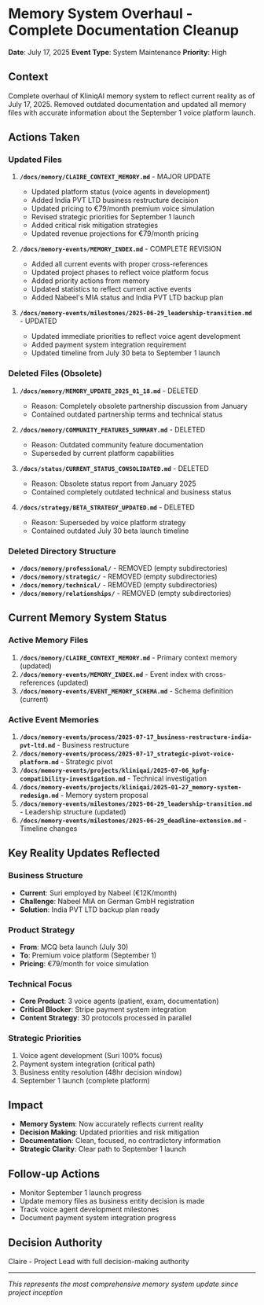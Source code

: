 # Memory System Overhaul - Complete Documentation Cleanup
**Date**: July 17, 2025
**Event Type**: System Maintenance
**Priority**: High

## Context
Complete overhaul of KliniqAI memory system to reflect current reality as of July 17, 2025. Removed outdated documentation and updated all memory files with accurate information about the September 1 voice platform launch.

## Actions Taken

### Updated Files
1. **`/docs/memory/CLAIRE_CONTEXT_MEMORY.md`** - MAJOR UPDATE
   - Updated platform status (voice agents in development)
   - Added India PVT LTD business restructure decision
   - Updated pricing to €79/month premium voice simulation
   - Revised strategic priorities for September 1 launch
   - Added critical risk mitigation strategies
   - Updated revenue projections for €79/month pricing

2. **`/docs/memory-events/MEMORY_INDEX.md`** - COMPLETE REVISION
   - Added all current events with proper cross-references
   - Updated project phases to reflect voice platform focus
   - Added priority actions from memory
   - Updated statistics to reflect current active events
   - Added Nabeel's MIA status and India PVT LTD backup plan

3. **`/docs/memory-events/milestones/2025-06-29_leadership-transition.md`** - UPDATED
   - Updated immediate priorities to reflect voice agent development
   - Added payment system integration requirement
   - Updated timeline from July 30 beta to September 1 launch

### Deleted Files (Obsolete)
1. **`/docs/memory/MEMORY_UPDATE_2025_01_18.md`** - DELETED
   - Reason: Completely obsolete partnership discussion from January
   - Contained outdated partnership terms and technical status

2. **`/docs/memory/COMMUNITY_FEATURES_SUMMARY.md`** - DELETED
   - Reason: Outdated community feature documentation
   - Superseded by current platform capabilities

3. **`/docs/status/CURRENT_STATUS_CONSOLIDATED.md`** - DELETED
   - Reason: Obsolete status report from January 2025
   - Contained completely outdated technical and business status

4. **`/docs/strategy/BETA_STRATEGY_UPDATED.md`** - DELETED
   - Reason: Superseded by voice platform strategy
   - Contained outdated July 30 beta launch timeline

### Deleted Directory Structure
- **`/docs/memory/professional/`** - REMOVED (empty subdirectories)
- **`/docs/memory/strategic/`** - REMOVED (empty subdirectories)  
- **`/docs/memory/technical/`** - REMOVED (empty subdirectories)
- **`/docs/memory/relationships/`** - REMOVED (empty subdirectories)

## Current Memory System Status

### Active Memory Files
1. **`/docs/memory/CLAIRE_CONTEXT_MEMORY.md`** - Primary context memory (updated)
2. **`/docs/memory-events/MEMORY_INDEX.md`** - Event index with cross-references (updated)
3. **`/docs/memory-events/EVENT_MEMORY_SCHEMA.md`** - Schema definition (current)

### Active Event Memories
1. **`/docs/memory-events/process/2025-07-17_business-restructure-india-pvt-ltd.md`** - Business restructure
2. **`/docs/memory-events/process/2025-07-17_strategic-pivot-voice-platform.md`** - Strategic pivot
3. **`/docs/memory-events/projects/kliniqai/2025-07-06_kpfg-compatibility-investigation.md`** - Technical investigation
4. **`/docs/memory-events/projects/kliniqai/2025-01-27_memory-system-redesign.md`** - Memory system proposal
5. **`/docs/memory-events/milestones/2025-06-29_leadership-transition.md`** - Leadership structure (updated)
6. **`/docs/memory-events/milestones/2025-06-29_deadline-extension.md`** - Timeline changes

## Key Reality Updates Reflected

### Business Structure
- **Current**: Suri employed by Nabeel (€12K/month)
- **Challenge**: Nabeel MIA on German GmbH registration
- **Solution**: India PVT LTD backup plan ready

### Product Strategy
- **From**: MCQ beta launch (July 30)
- **To**: Premium voice platform (September 1)
- **Pricing**: €79/month for voice simulation

### Technical Focus
- **Core Product**: 3 voice agents (patient, exam, documentation)
- **Critical Blocker**: Stripe payment system integration
- **Content Strategy**: 30 protocols processed in parallel

### Strategic Priorities
1. Voice agent development (Suri 100% focus)
2. Payment system integration (critical path)
3. Business entity resolution (48hr decision window)
4. September 1 launch (complete platform)

## Impact
- **Memory System**: Now accurately reflects current reality
- **Decision Making**: Updated priorities and risk mitigation
- **Documentation**: Clean, focused, no contradictory information
- **Strategic Clarity**: Clear path to September 1 launch

## Follow-up Actions
- Monitor September 1 launch progress
- Update memory files as business entity decision is made
- Track voice agent development milestones
- Document payment system integration progress

## Decision Authority
Claire - Project Lead with full decision-making authority

---
*This represents the most comprehensive memory system update since project inception*
